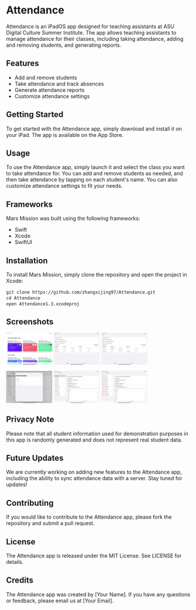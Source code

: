 # Attendance

Attendance is an iPadOS app designed for teaching assistants at ASU Digital Culture Summer Institute. The app allows teaching assistants to manage attendance for their classes, including taking attendance, adding and removing students, and generating reports.

## Features

- Add and remove students
- Take attendance and track absences
- Generate attendance reports
- Customize attendance settings

## Getting Started

To get started with the Attendance app, simply download and install it on your iPad. The app is available on the App Store.

## Usage

To use the Attendance app, simply launch it and select the class you want to take attendance for. You can add and remove students as needed, and then take attendance by tapping on each student's name. You can also customize attendance settings to fit your needs.

## Frameworks

Mars Mission was built using the following frameworks:

- Swift
- Xcode
- SwiftUI

## Installation

To install Mars Mission, simply clone the repository and open the project in Xcode:
```
git clone https://github.com/zhangxijing97/Attendance.git
cd Attendance
open Attendance1.3.xcodeproj
```

## Screenshots

<p float="left">
   <img src="https://github.com/zhangxijing97/Attendance/blob/main/Screenshots/IMG_0051.PNG" width=25% height=25%>  
   <img src="https://github.com/zhangxijing97/Attendance/blob/main/Screenshots/IMG_0052.PNG" width=25% height=25%>
   <img src="https://github.com/zhangxijing97/Attendance/blob/main/Screenshots/IMG_0053.PNG" width=25% height=25%>
</p>

<p float="left">
   <img src="https://github.com/zhangxijing97/Attendance/blob/main/Screenshots/IMG_0054.PNG" width=25% height=25%>  
   <img src="https://github.com/zhangxijing97/Attendance/blob/main/Screenshots/IMG_0055.PNG" width=25% height=25%>
   <img src="https://github.com/zhangxijing97/Attendance/blob/main/Screenshots/IMG_0056.PNG" width=25% height=25%>
</p>

## Privacy Note

Please note that all student information used for demonstration purposes in this app is randomly generated and does not represent real student data.

## Future Updates

We are currently working on adding new features to the Attendance app, including the ability to sync attendance data with a server. Stay tuned for updates!

## Contributing

If you would like to contribute to the Attendance app, please fork the repository and submit a pull request.

## License

The Attendance app is released under the MIT License. See LICENSE for details.

## Credits

The Attendance app was created by [Your Name]. If you have any questions or feedback, please email us at [Your Email].
